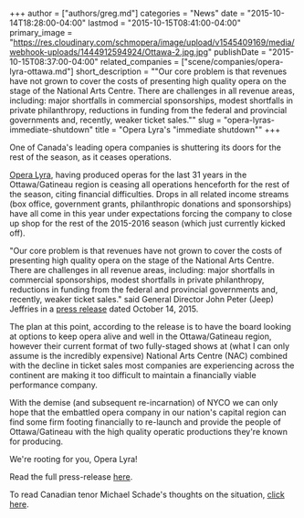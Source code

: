 +++
author = ["authors/greg.md"]
categories = "News"
date = "2015-10-14T18:28:00-04:00"
lastmod = "2015-10-15T08:41:00-04:00"
primary_image = "https://res.cloudinary.com/schmopera/image/upload/v1545409169/media/webhook-uploads/1444912594924/Ottawa-2.jpg.jpg"
publishDate = "2015-10-15T08:37:00-04:00"
related_companies = ["scene/companies/opera-lyra-ottawa.md"]
short_description = "&quot;Our core problem is that revenues have not grown to cover the costs of presenting high quality opera on the stage of the National Arts Centre. There are challenges in all revenue areas, including: major shortfalls in commercial sponsorships, modest shortfalls in private philanthropy, reductions in funding from the federal and provincial governments and, recently, weaker ticket sales.&quot;"
slug = "opera-lyras-immediate-shutdown"
title = "Opera Lyra&#039;s &quot;immediate shutdown&quot;"
+++

One of Canada's leading opera companies is shuttering its doors for the rest of the season, as it ceases operations.

[Opera Lyra](/scene/companies/opera-lyra-ottawa/), having produced operas for the last 31 years in the Ottawa/Gatineau region is ceasing all operations henceforth for the rest of the season, citing financial difficulties. Drops in all related income streams (box office, government grants, philanthropic donations and sponsorships) have all come in this year under expectations forcing the company to close up shop for the rest of the 2015-2016 season (which just currently kicked off).

"Our core problem is that revenues have not grown to cover the costs of presenting high quality opera on the stage of the National Arts Centre. There are challenges in all revenue areas, including: major shortfalls in commercial sponsorships, modest shortfalls in private philanthropy, reductions in funding from the federal and provincial governments and, recently, weaker ticket sales." said General Director John Peter (Jeep) Jeffries in a [press release](https://operalyra.ca/) dated October 14, 2015. 

The plan at this point, according to the release is to have the board looking at options to keep opera alive and well in the Ottawa/Gatineau region, however their current format of two fully-staged shows at (what I can only assume is the incredibly expensive) National Arts Centre (NAC) combined with the decline in ticket sales most companies are experiencing across the continent are making it too difficult to maintain a financially viable performance company.

With the demise (and subsequent re-incarnation) of NYCO we can only hope that the embattled opera company in our nation's capital region can find some firm footing financially to re-launch and provide the people of Ottawa/Gatineau with the high quality operatic productions they're known for producing. 

We're rooting for you, Opera Lyra!

Read the full press-release [here](https://operalyra.ca/).

To read Canadian tenor Michael Schade's thoughts on the situation, [click here](http://slippedisc.com/2015/10/a-canadian-tenor-tells-canada-to-lose-its-cringe/).
